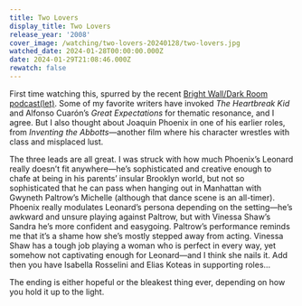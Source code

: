 ```yaml
---
title: Two Lovers
display_title: Two Lovers
release_year: '2008'
cover_image: /watching/two-lovers-20240128/two-lovers.jpg
watched_date: 2024-01-28T00:00:00.000Z
date: 2024-01-29T21:08:46.000Z
rewatch: false
---
```

First time watching this, spurred by the recent [Bright Wall/Dark Room podcast(let)](https://www.brightwalldarkroom.com/2024/01/18/episode-38-two-lovers-2008/). Some of my favorite writers have invoked _The Heartbreak Kid_ and Alfonso Cuarón’s _Great Expectations_ for thematic resonance, and I agree. But I also thought about Joaquin Phoenix in one of his earlier roles, from _Inventing the Abbotts_—another film where his character wrestles with class and misplaced lust.

The three leads are all great. I was struck with how much Phoenix’s Leonard really doesn’t fit anywhere—he’s sophisticated and creative enough to chafe at being in his parents’ insular Brooklyn world, but not so sophisticated that he can pass when hanging out in Manhattan with Gwyneth Paltrow’s Michelle (although that dance scene is an all-timer). Phoenix really modulates Leonard’s persona depending on the setting—he’s awkward and unsure playing against Paltrow, but with Vinessa Shaw’s Sandra he’s more confident and easygoing. Paltrow’s performance reminds me that it’s a shame how she’s mostly stepped away from acting. Vinessa Shaw has a tough job playing a woman who is perfect in every way, yet somehow not captivating enough for Leonard—and I think she nails it. Add then you have Isabella Rosselini and Elias Koteas in supporting roles…

The ending is either hopeful or the bleakest thing ever, depending on how you hold it up to the light.
